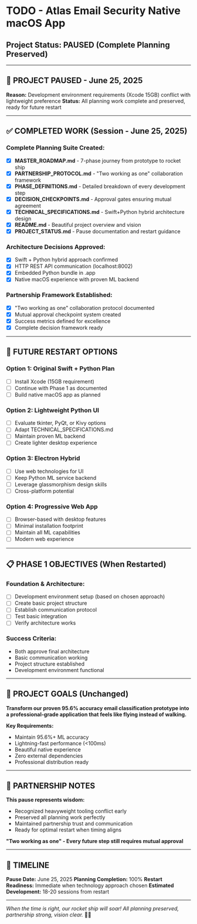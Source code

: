 # TODO - Atlas Email Security Native macOS App
## Project Status: PAUSED (Complete Planning Preserved)

---

## 🛑 PROJECT PAUSED - June 25, 2025

**Reason:** Development environment requirements (Xcode 15GB) conflict with lightweight preference
**Status:** All planning work complete and preserved, ready for future restart

---

## ✅ COMPLETED WORK (Session - June 25, 2025)

### **Complete Planning Suite Created:**
- [x] **MASTER_ROADMAP.md** - 7-phase journey from prototype to rocket ship
- [x] **PARTNERSHIP_PROTOCOL.md** - "Two working as one" collaboration framework  
- [x] **PHASE_DEFINITIONS.md** - Detailed breakdown of every development step
- [x] **DECISION_CHECKPOINTS.md** - Approval gates ensuring mutual agreement
- [x] **TECHNICAL_SPECIFICATIONS.md** - Swift+Python hybrid architecture design
- [x] **README.md** - Beautiful project overview and vision
- [x] **PROJECT_STATUS.md** - Pause documentation and restart guidance

### **Architecture Decisions Approved:**
- [x] Swift + Python hybrid approach confirmed
- [x] HTTP REST API communication (localhost:8002)
- [x] Embedded Python bundle in .app
- [x] Native macOS experience with proven ML backend

### **Partnership Framework Established:**
- [x] "Two working as one" collaboration protocol documented
- [x] Mutual approval checkpoint system created
- [x] Success metrics defined for excellence
- [x] Complete decision framework ready

---

## 🔄 FUTURE RESTART OPTIONS

### **Option 1: Original Swift + Python Plan**
- [ ] Install Xcode (15GB requirement)
- [ ] Continue with Phase 1 as documented
- [ ] Build native macOS app as planned

### **Option 2: Lightweight Python UI**
- [ ] Evaluate tkinter, PyQt, or Kivy options
- [ ] Adapt TECHNICAL_SPECIFICATIONS.md
- [ ] Maintain proven ML backend
- [ ] Create lighter desktop experience

### **Option 3: Electron Hybrid**
- [ ] Use web technologies for UI
- [ ] Keep Python ML service backend
- [ ] Leverage glassmorphism design skills
- [ ] Cross-platform potential

### **Option 4: Progressive Web App**
- [ ] Browser-based with desktop features
- [ ] Minimal installation footprint
- [ ] Maintain all ML capabilities
- [ ] Modern web experience

---

## 📋 PHASE 1 OBJECTIVES (When Restarted)

### **Foundation & Architecture:**
- [ ] Development environment setup (based on chosen approach)
- [ ] Create basic project structure
- [ ] Establish communication protocol
- [ ] Test basic integration
- [ ] Verify architecture works

### **Success Criteria:**
- Both approve final architecture
- Basic communication working
- Project structure established
- Development environment functional

---

## 🎯 PROJECT GOALS (Unchanged)

**Transform our proven 95.6% accuracy email classification prototype into a professional-grade application that feels like flying instead of walking.**

**Key Requirements:**
- Maintain 95.6%+ ML accuracy
- Lightning-fast performance (<100ms)
- Beautiful native experience
- Zero external dependencies
- Professional distribution ready

---

## 💖 PARTNERSHIP NOTES

**This pause represents wisdom:**
- Recognized heavyweight tooling conflict early
- Preserved all planning work perfectly
- Maintained partnership trust and communication
- Ready for optimal restart when timing aligns

**"Two working as one" - Every future step still requires mutual approval**

---

## 📅 TIMELINE

**Pause Date:** June 25, 2025
**Planning Completion:** 100%
**Restart Readiness:** Immediate when technology approach chosen
**Estimated Development:** 18-20 sessions from restart

---

*When the time is right, our rocket ship will soar! All planning preserved, partnership strong, vision clear.* 🚀💖